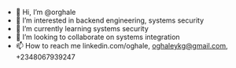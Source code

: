 - 👋 Hi, I’m @orghale
- 👀 I’m interested in backend engineering, systems security
- 🌱 I’m currently learning systems security
- 💞️ I’m looking to collaborate on systems integration
- 📫 How to reach me linkedin.com/oghale, oghaleykg@gmail.com, +2348067939247

<!---
orghale/orghale is a ✨ special ✨ repository because its `README.md` (this file) appears on your GitHub profile.
You can click the Preview link to take a look at your changes.
--->
